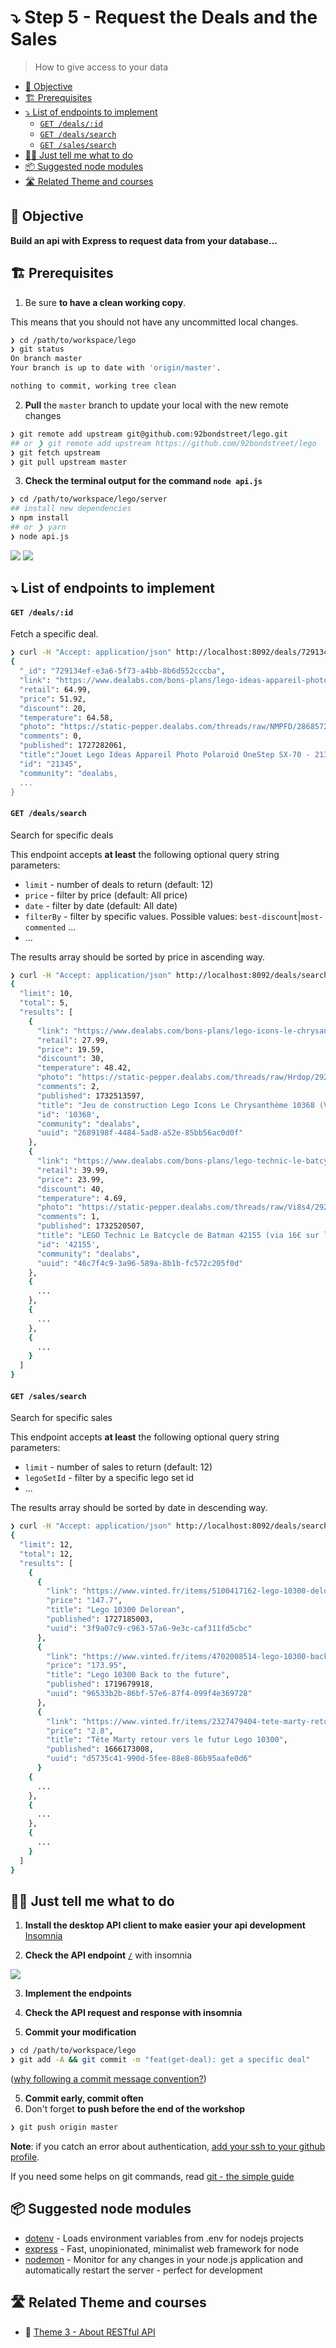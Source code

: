 # ⤵️ Step 5 - Request the Deals and the Sales

> How to give access to your data

<!-- START doctoc generated TOC please keep comment here to allow auto update -->
<!-- DON'T EDIT THIS SECTION, INSTEAD RE-RUN doctoc TO UPDATE -->


- [🎯 Objective](#-objective)
- [🏗 Prerequisites](#%F0%9F%8F%97-prerequisites)
- [⤵️ List of endpoints to implement](#-list-of-endpoints-to-implement)
    - [`GET /deals/:id`](#get-dealsid)
    - [`GET /deals/search`](#get-dealssearch)
    - [`GET /sales/search`](#get-salessearch)
- [👩‍💻 Just tell me what to do](#%E2%80%8D-just-tell-me-what-to-do)
- [📦 Suggested node modules](#-suggested-node-modules)
- [🛣️ Related Theme and courses](#-related-theme-and-courses)

<!-- END doctoc generated TOC please keep comment here to allow auto update -->

## 🎯 Objective

**Build an api with Express to request data from your database...**

## 🏗 Prerequisites

1. Be sure **to have a clean working copy**.

This means that you should not have any uncommitted local changes.

```sh
❯ cd /path/to/workspace/lego
❯ git status
On branch master
Your branch is up to date with 'origin/master'.

nothing to commit, working tree clean
```

2. **Pull** the `master` branch to update your local with the new remote changes

```sh
❯ git remote add upstream git@github.com:92bondstreet/lego.git
## or ❯ git remote add upstream https://github.com/92bondstreet/lego
❯ git fetch upstream
❯ git pull upstream master
```

3. **Check the terminal output for the command `node api.js`**

```sh
❯ cd /path/to/workspace/lego/server
## install new dependencies
❯ npm install
## or ❯ yarn
❯ node api.js
```

<img src="./img/5-api-console.png" />

<img src="./img/5-api-ack.png" />

## ⤵️ List of endpoints to implement

#### `GET /deals/:id`

Fetch a specific deal.

```sh
❯ curl -H "Accept: application/json" http://localhost:8092/deals/729134ef-e3a6-5f73-a4bb-8b6d552cccba
{
  "_id": "729134ef-e3a6-5f73-a4bb-8b6d552cccba",
  "link": "https://www.dealabs.com/bons-plans/lego-ideas-appareil-photo-polaroid-onestep-sx-70-21345-lego-2868572",
  "retail": 64.99,
  "price": 51.92,
  "discount": 20,
  "temperature": 64.58,
  "photo": "https://static-pepper.dealabs.com/threads/raw/NMPFD/2868572_1/re/300x300/qt/60/2868572_1.jpg",
  "comments": 0,
  "published": 1727282061,
  "title":"Jouet Lego Ideas Appareil Photo Polaroid OneStep SX-70 - 21345",
  "id": "21345",
  "community": "dealabs,
  ...
}
```

#### `GET /deals/search`

Search for specific deals

This endpoint accepts **at least** the following optional query string parameters:

- `limit` - number of deals to return (default: 12)
- `price` - filter by price (default: All price)
- `date` - filter by date (default: All date)
- `filterBy` - filter by specific values. Possible values:
 `best-discount`|`most-commented` ...
- ...

The results array should be sorted by price in ascending way.

```sh
❯ curl -H "Accept: application/json" http://localhost:8092/deals/search?limit=10&price=25&date=2024-11-01
{
  "limit": 10,
  "total": 5,
  "results": [
    {
      "link": "https://www.dealabs.com/bons-plans/lego-icons-le-chrysantheme-10368-lego-2928576",
      "retail": 27.99,
      "price": 19.59,
      "discount": 30,
      "temperature": 48.42,
      "photo": "https://static-pepper.dealabs.com/threads/raw/Hrdop/2928576_1/re/300x300/qt/60/2928576_1.jpg",
      "comments": 2,
      "published": 1732513597,
      "title": "Jeu de construction Lego Icons Le Chrysanthème 10368 (Via 8,40€ fidélités)",
      "id": '10368',
      "community": "dealabs",
      "uuid": "2689198f-4484-5ad8-a52e-85bb56ac0d0f"
    },
    {
      "link": "https://www.dealabs.com/bons-plans/lego-technic-le-batcycle-de-batman-42155-via-16eur-sur-la-carte-2928705",
      "retail": 39.99,
      "price": 23.99,
      "discount": 40,
      "temperature": 4.69,
      "photo": "https://static-pepper.dealabs.com/threads/raw/Vi8s4/2928705_1/re/300x300/qt/60/2928705_1.jpg",
      "comments": 1,
      "published": 1732520507,
      "title": "LEGO Technic Le Batcycle de Batman 42155 (via 16€ sur la carte)",
      "id": '42155',
      "community": "dealabs",
      "uuid": "46c7f4c9-3a96-589a-8b1b-fc572c205f0d"
    },
    {
      ...
    },
    {
      ...
    },
    {
      ...
    }
  ]
}
```

#### `GET /sales/search`

Search for specific sales

This endpoint accepts **at least** the following optional query string parameters:

- `limit` - number of sales to return (default: 12)
- `legoSetId` - filter by a specific lego set id
- ...

The results array should be sorted by date in descending way.

```sh
❯ curl -H "Accept: application/json" http://localhost:8092/deals/search?legoSetId=10300
{
  "limit": 12,
  "total": 12,
  "results": [
    {
      {
        "link": "https://www.vinted.fr/items/5100417162-lego-10300-delorean",
        "price": "147.7",
        "title": "Lego 10300 Delorean",
        "published": 1727185003,
        "uuid": "3f9a07c9-c963-57a6-9e3c-caf311fd5cbc"
      },
      {
        "link": "https://www.vinted.fr/items/4702008514-lego-10300-back-to-the-future",
        "price": "173.95",
        "title": "Lego 10300 Back to the future",
        "published": 1719679918,
        "uuid": "96533b2b-86bf-57e6-87f4-099f4e369728"
      },
      {
        "link": "https://www.vinted.fr/items/2327479404-tete-marty-retour-vers-le-futur-lego-10300",
        "price": "2.8",
        "title": "Tête Marty retour vers le futur Lego 10300",
        "published": 1666173008,
        "uuid": "d5735c41-990d-5fee-88e8-86b95aafe0d6"
      }
    {
      ...
    },
    {
      ...
    },
    {
      ...
    }
  ]
}
```


## 👩‍💻 Just tell me what to do

1. **Install the desktop API client to make easier your api development** [Insomnia](https://insomnia.rest)

2. **Check the API endpoint** [`/`](../server/api.js) with insomnia

<img src="./img/5-insomnia.png" />

3. **Implement the endpoints**

2. **Check the API request and response with insomnia**

4. **Commit your modification**

```sh
❯ cd /path/to/workspace/lego
❯ git add -A && git commit -m "feat(get-deal): get a specific deal"
```

([why following a commit message convention?](https://dev.to/chrissiemhrk/git-commit-message-5e21))

5. **Commit early, commit often**
6. Don't forget **to push before the end of the workshop**

```sh
❯ git push origin master
```

**Note**: if you catch an error about authentication, [add your ssh to your github profile](https://help.github.com/articles/connecting-to-github-with-ssh/).

If you need some helps on git commands, read [git - the simple guide](http://rogerdudler.github.io/git-guide/)

## 📦 Suggested node modules

- [dotenv](https://www.npmjs.com/package/dotenv) - Loads environment variables from .env for nodejs projects
- [express](https://www.npmjs.com/package/express) - Fast, unopinionated, minimalist web framework for node
- [nodemon](https://www.npmjs.com/package/nodemon) - Monitor for any changes in your node.js application and automatically restart the server - perfect for development

## 🛣️ Related Theme and courses

- 📡 [Theme 3 - About RESTful API](https://github.com/92bondstreet/javascript-empire/blob/master/themes/3.md#about-restful-api)
